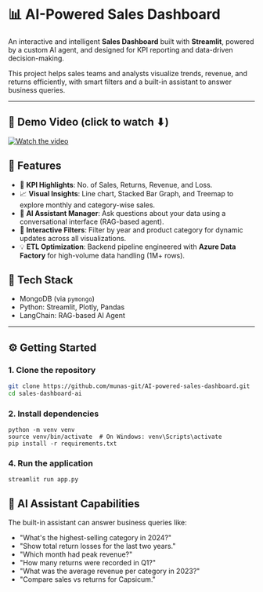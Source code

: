 # 📊 AI-Powered Sales Dashboard

An interactive and intelligent **Sales Dashboard** built with **Streamlit**, powered by a custom AI agent, and designed for KPI reporting and data-driven decision-making.

This project helps sales teams and analysts visualize trends, revenue, and returns efficiently, with smart filters and a built-in assistant to answer business queries.

---
## 🎥 Demo Video (click to watch ⬇)  
[![Watch the video](https://github.com/user-attachments/assets/edc9e9e5-a134-4197-b4e4-7da46e6f49fa)](https://youtu.be/W1dqJ8m9B1k)


## 🚀 Features

- 🎯 **KPI Highlights**: No. of Sales, Returns, Revenue, and Loss.
- 📈 **Visual Insights**: Line chart, Stacked Bar Graph, and Treemap to explore monthly and category-wise sales.
- 🤖 **AI Assistant Manager**: Ask questions about your data using a conversational interface (RAG-based agent).
- 🔎 **Interactive Filters**: Filter by year and product category for dynamic updates across all visualizations.
- 💡 **ETL Optimization**: Backend pipeline engineered with **Azure Data Factory** for high-volume data handling (1M+ rows).

## 🧠 Tech Stack

- MongoDB (via `pymongo`)  
- Python: Streamlit, Plotly, Pandas
- LangChain: RAG-based AI Agent  


---

## ⚙️ Getting Started

### 1. Clone the repository
```bash
git clone https://github.com/munas-git/AI-powered-sales-dashboard.git
cd sales-dashboard-ai
```

### 2. Install dependencies
```
python -m venv venv
source venv/bin/activate  # On Windows: venv\Scripts\activate
pip install -r requirements.txt
```

### 4. Run the application
```
streamlit run app.py
```

## 💬 AI Assistant Capabilities

The built-in assistant can answer business queries like:

- "What's the highest-selling category in 2024?"
- "Show total return losses for the last two years."
- "Which month had peak revenue?"
- "How many returns were recorded in Q1?"
- "What was the average revenue per category in 2023?"
- "Compare sales vs returns for Capsicum."
